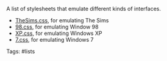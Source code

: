 A list of stylesheets that emulate different kinds of interfaces.

- [TheSims.css](https://thesimscss.inbn.dev/), for emulating The Sims
- [98.css](https://jdan.github.io/98.css/), for emulating Window 98
- [XP.css](https://botoxparty.github.io/XP.css/), for emulating Windows XP
- [7.css](https://khang-nd.github.io/7.css/), for emulating Windows 7

Tags: #lists